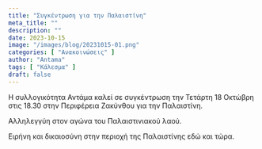 ```yaml
---
title: "Συγκέντρωση για την Παλαιστίνη"
meta_title: ""
description: ""
date: 2023-10-15
image: "/images/blog/20231015-01.png"
categories: [ "Ανακοινώσεις" ]
author: "Antama"
tags: [ "Κάλεσμα" ]
draft: false
---
```


Η συλλογικότητα Αντάμα καλεί σε συγκέντρωση την Τετάρτη 18 Οκτώβρη στις 18.30 στην Περιφέρεια Ζακύνθου για την
Παλαιστίνη.

Αλληλεγγύη στον αγώνα του Παλαιστινιακού λαού.

Ειρήνη και δικαιοσύνη στην περιοχή της Παλαιστίνης εδώ και τώρα.
